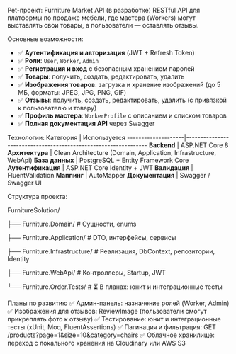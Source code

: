 Pet-проект: Furniture Market API (в разработке)
RESTful API для платформы по продаже мебели, где мастера (Workers) могут выставлять свои товары, а пользователи — оставлять отзывы.


Основные возможности:
- ✅ **Аутентификация и авторизация** (JWT + Refresh Token)
- ✅ **Роли**: `User`, `Worker`, `Admin`
- ✅ **Регистрация и вход** с безопасным хранением паролей
- ✅ **Товары**: получить, создать, редактировать, удалить
- ✅ **Изображения товаров**: загрузка и хранение изображений (до 5 МБ, форматы: JPEG, JPG, PNG, GIF)
- ✅ **Отзывы**: получить, создать, редактировать, удалить (с привязкой к пользователю и товару)
- ✅ **Профиль мастера**: `WorkerProfile` с описанием и списком товаров
- ✅ **Полная документация API** через Swagger


Технологии:
 Категория          | Используется 
--------------------|----------------------------------------------------------------
 **Backend**        | ASP.NET Core 8 
 **Архитектура**    | Clean Architecture (Domain, Application, Infrastructure, WebApi) 
 **База данных**    | PostgreSQL + Entity Framework Core 
 **Аутентификация** | ASP.NET Core Identity + JWT 
 **Валидация**      | FluentValidation 
 **Маппинг**        | AutoMapper 
 **Документация**   | Swagger / Swagger UI 


Структура проекта:

FurnitureSolution/

├── Furniture.Domain/ # Сущности, enums

├── Furniture.Application/ # DTO, интерфейсы, сервисы

├── Furniture.Infrastructure/ # Реализация, DbContext, репозитории, Identity

├── Furniture.WebApi/ # Контроллеры, Startup, JWT

└── Furniture.Order.Tests/ # ⏳ В планах: юнит и интеграционные тесты

Планы по развитию
✅ Админ-панель: назначение ролей (Worker, Admin)
✅ Изображения для отзывов: ReviewImage (пользователи смогут прикреплять фото к отзыву)
✅ Тестирование: юнит и интеграционные тесты (xUnit, Moq, FluentAssertions)
✅ Пагинация и фильтрация: GET /products?page=1&size=10&category=chairs
✅ Облачное хранилище: переход с локального хранения на Cloudinary или AWS S3
